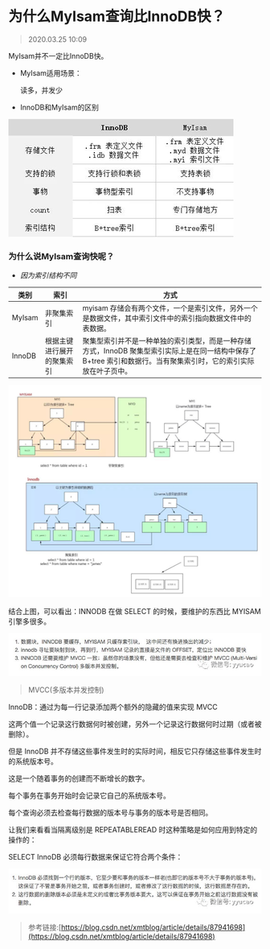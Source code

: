 # 为什么MyIsam查询比InnoDB快？

> 2020.03.25 10:09

MyIsam并不一定比InnoDB快。
- MyIsam适用场景：

    读多，并发少

- InnoDB和MyIsam的区别

![image](../../images/1007/1.png)

### 为什么说MyIsam查询快呢？

- *因为索引结构不同*


类别    |索引   |方式
---|---|---
MyIsam  |非聚集索引   |myisam 存储会有两个文件，一个是索引文件，另外一个是数据文件，其中索引文件中的索引指向数据文件中的表数据。
InnoDB  |根据主键进行展开的聚集索引    |聚集型索引并不是一种单独的索引类型，而是一种存储方式，InnoDB 聚集型索引实际上是在同一结构中保存了 B+tree 索引和数据行。当有聚集索引时，它的索引实际放在叶子页中。

![image](../../images/1007/2.png)

结合上图，可以看出：INNODB 在做 SELECT 的时候，要维护的东西比 MYISAM 引擎多很多。

![image](../../images/1007/3.png)

> MVCC(多版本并发控制)

InnoDB：通过为每一行记录添加两个额外的隐藏的值来实现 MVCC

这两个值一个记录这行数据何时被创建，另外一个记录这行数据何时过期（或者被删除）。

但是 InnoDB 并不存储这些事件发生时的实际时间，相反它只存储这些事件发生时的系统版本号。

这是一个随着事务的创建而不断增长的数字。

每个事务在事务开始时会记录它自己的系统版本号。

每个查询必须去检查每行数据的版本号与事务的版本号是否相同。

让我们来看看当隔离级别是 REPEATABLEREAD 时这种策略是如何应用到特定的操作的：

SELECT InnoDB 必须每行数据来保证它符合两个条件：

![image](../../images/1007/4.png)

> 参考链接:[https://blog.csdn.net/xmtblog/article/details/87941698](https://blog.csdn.net/xmtblog/article/details/87941698)
